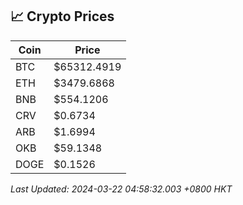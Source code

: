 ## 📈 Crypto Prices

| Coin | Price |
| ---- | ----- |
| BTC | $65312.4919 |
| ETH | $3479.6868 |
| BNB | $554.1206 |
| CRV | $0.6734 |
| ARB | $1.6994 |
| OKB | $59.1348 |
| DOGE | $0.1526 |

_Last Updated: 2024-03-22 04:58:32.003 +0800 HKT_